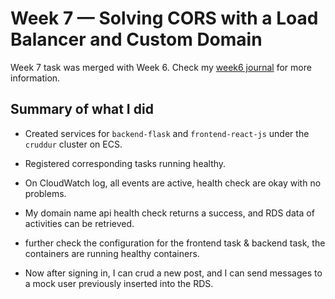# Week 7 — Solving CORS with a Load Balancer and Custom Domain

Week 7 task was merged  with Week 6. Check my [week6 journal](https://github.com/Chinyere-nwalie/aws-bootcamp-cruddur-2023/blob/main/journal/week6.md) for more information. 

## Summary of what I did

- Created services for `backend-flask` and `frontend-react-js` under the `cruddur` cluster on ECS.

- Registered corresponding tasks running healthy.

-  On CloudWatch log, all events are active, health check are okay with no problems.

- My domain name api health check returns a success, and RDS data of activities can be retrieved.

- further check the configuration for the frontend task & backend task, the containers are running healthy containers.

-  Now after signing in, I can crud a new post, and I can send messages to a mock user previously inserted into the RDS.
